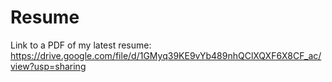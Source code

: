 # Resume
Link to a PDF of my latest resume:
https://drive.google.com/file/d/1GMyq39KE9vYb489nhQClXQXF6X8CF_ac/view?usp=sharing
